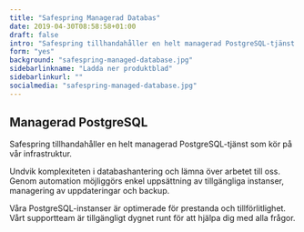 ```yaml
---
title: "Safespring Managerad Databas"
date: 2019-04-30T08:58:58+01:00
draft: false
intro: "Safespring tillhandahåller en helt managerad PostgreSQL-tjänst som kör på vår moderna infrastruktur."
form: "yes"
background: "safespring-managed-database.jpg"
sidebarlinkname: "Ladda ner produktblad"
sidebarlinkurl: ""
socialmedia: "safespring-managed-database.jpg"
---
```


## Managerad PostgreSQL

<div class="ingress"><p>Safespring tillhandahåller en helt managerad PostgreSQL-tjänst som kör på vår infrastruktur.</p></div>

Undvik komplexiteten i databashantering och lämna över arbetet till oss. Genom automation möjliggörs enkel uppsättning av tillgängliga instanser, managering av uppdateringar och backup.

Våra PostgreSQL-instanser är optimerade för prestanda och tillförlitlighet. Vårt supportteam är tillgängligt dygnet runt för att hjälpa dig med alla frågor.
